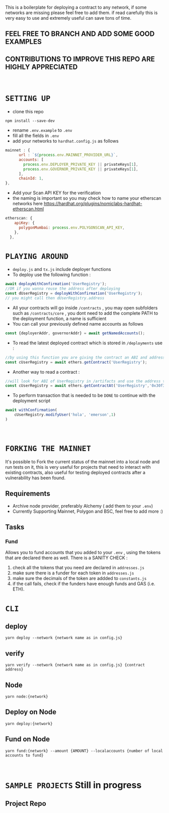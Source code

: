 This is a boilerplate for deploying a contract to any network, if some networks are missing please feel free to add them.
if read carefully this is very easy to use and extremely useful can save tons of time.

## FEEL FREE TO BRANCH AND ADD SOME GOOD EXAMPLES 
## CONTRIBUTIONS TO IMPROVE THIS REPO ARE HIGHLY APPRECIATED
<br>

# `SETTING UP`

- clone this repo
```
npm install --save-dev
```
-   rename `.env.example` to `.env` 
-   fill all the fields in `.env`
-   add your networks to `hardhat.config.js` as follows
```javascript
mainnet : {
      url : `${process.env.MAINNET_PROVIDER_URL}`,
      accounts: [
        process.env.DEPLOYER_PRIVATE_KEY || privateKeys[1],
        process.env.GOVERNOR_PRIVATE_KEY || privateKeys[1],
      ],
      chainId: 1,
},
```
-   Add your Scan API KEY for the verification
-   the naming is important so you may check how to name your etherscan networks here https://hardhat.org/plugins/nomiclabs-hardhat-etherscan.html
```javascript
etherscan: {
    apiKey: {
      polygonMumbai: process.env.POLYGONSCAN_API_KEY,
    },
  },
```

# `PLAYING AROUND`

-   `deploy.js` and `tx.js` include deployer functions
-   To deploy use the following function :
```javascript
await deployWithConfirmation('UserRegistry');
//OR if you wanna reuse the address after deploying
const dUserRegistry = deployWithConfirmation('UserRegistry');
// you might call then dUserRegistry.address
```
-   All your contracts will go inside `/contracts` , you may open subfolders such as `/contracts/core` , you dont need to add the complete PATH to the deployment function, a name is sufficient
-   You can call your previously defined name accounts as follows
```javascript
const {deployerAddr, governorAddr} = await getNamedAccounts();
```
-   To read the latest deployed contract which is stored in `/deployments` use :
```javascript 
//by using this function you are giving the contract an ABI and address which are already stored
const cUserRegistry = await ethers.getContract('UserRegistry');
```
-   Another way to read a contract :
```javascript 
//will look for ABI of UserRegistry in /artifacts and use the address to read on-chain
const cUserRegistry = await ethers.getContractAt('UserRegistry','0x30f38906eFa003244bE583e49E362f57130FA056');
```
-   To perform transaction that is needed to be `DONE` to continue with the deployment script
```javascript
await withConfirmation(
    cUserRegistry.modifyUser('hola', 'emerson',1)
)
```
<br>

# `FORKING THE MAINNET`
It's possible to Fork the current status of the mainnet into a local node and run tests on it, this is very useful for projects that need to interact with existing contracts, also useful for testing deployed contracts after a vulnerability has been found. 
## Requirements 
- Archive node provider, preferably Alchemy ( add them to your `.env`)
- Currently Supporting Mainnet, Polygon and BSC, feel free to add more :)

## Tasks
### Fund
Allows you to fund accounts that you added to your `.env` , using the tokens that are declared there as well.
There is a SANITY CHECK :
1) check all the tokens that you need are declared in `addresses.js`
2) make sure there is a funder for each token in `addresses.js`
3) make sure the decimals of the token are addded to `constants.js`
4) if the call fails, check if the funders have enough funds and GAS (i.e. ETH).
# `CLI`
## deploy
```
yarn deploy --network {network name as in config.js}
```
## verify
```
yarn verify --network {network name as in config.js} {contract address}
```
## Node
```
yarn node:{network}
```
## Deploy on Node
```
yarn deploy:{network}
```
## Fund on Node
```
yarn fund:{network} --amount {AMOUNT} --localaccounts {number of local accounts to fund}
```
<br>

# `SAMPLE PROJECTS` Still in progress
## Project Repo